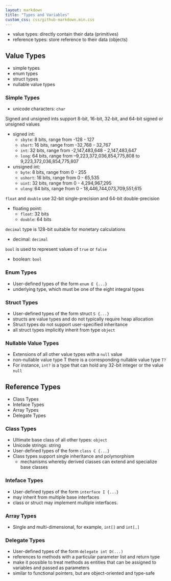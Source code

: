 ```yaml
---
layout: markdown
title: "Types and Variables"
custom_css: css/github-markdown.min.css
---
```


 - value types: directly contain their data (primitives)
 - reference types: store reference to their data (objects)

## Value Types

 - simple types
 - enum types
 - struct types
 - nullable value types

### Simple Types


 - unicode characters: `char`

Signed and unsigned ints support 8-bit, 16-bit, 32-bit, and 64-bit signed or unsigned values
 - signed int:
   + `sbyte`: 8 bits, range from -128 - 127
   + `short`: 16 bits, range from -32,768 - 32,767
   + `int`: 32 bits, range from -2,147,483,648 - 2,147,483,647
   + `long`: 64 bits, range from –9,223,372,036,854,775,808 to 9,223,372,036,854,775,807
 - unsigned int:
   + `byte`: 8 bits, range from 0 - 255
   + `ushort`: 16 bits, range from 0 - 65,535
   + `uint`: 32 bits, range from 0 - 4,294,967,295
   + `ulong`: 64 bits, range from 0 - 18,446,744,073,709,551,615

`float` and `double` use 32-bit single-precision and 64-bit double-precision
 - floating point:
   + `float`:  32 bits
   + `double`: 64 bits

`decimal` type is 128-bit suitable for monetary calculations
 - decimal: `decimal`

`bool` is used to represent values of `true` or `false`
 - boolean: `bool`


### Enum Types

 - User-defined types of the form `enum E {...}`
 - underlying type, which must be one of the eight integral types

### Struct Types

 - User-defined types of the form struct `S {...}`
 - structs are value types and do not typically require heap allocation
 - Struct types do not support user-specified inheritance
 - all struct types implicitly inherit from type `object`

### Nullable Value Types

 - Extensions of all other value types with a `null` value
 - non-nullable value type T there is a corresponding nullable value type `T?`
 - For instance, `int?` is a type that can hold any 32-bit integer or the value `null`

## Reference Types

 - Class Types
 - Inteface Types
 - Array Types
 - Delegate Types

### Class Types

 - Ultimate base class of all other types: `object`
 - Unicode strings: string
 - User-defined types of the form `class C {...}`
 - Class types support single inheritance and polymorphism
   + mechanisms whereby derived classes can extend and specialize base classes

### Inteface Types

 - User-defined types of the form `interface I {...}`
 - may inherit from multiple base interfaces
 - class or struct may implement multiple interfaces.

### Array Types

 - Single and multi-dimensional, for example, `int[]` and `int[,]`

### Delegate Types

 - User-defined types of the form `delegate int D(...)`
 - references to methods with a particular parameter list and return type
 - make it possible to treat methods as entities that can be assigned to variables and passed as parameters
 - similar to functional pointers, but are object-oriented and type-safe